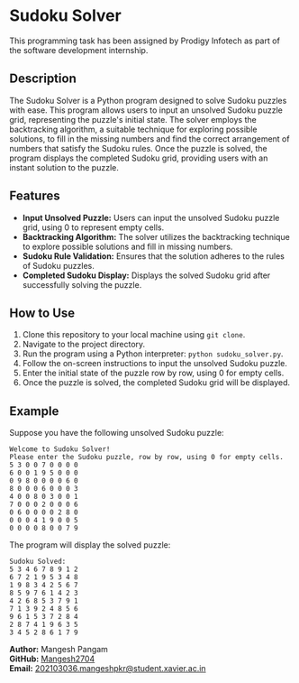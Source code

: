 # Sudoku Solver

This programming task has been assigned by Prodigy Infotech as part of the software development internship.

## Description

The Sudoku Solver is a Python program designed to solve Sudoku puzzles with ease. This program allows users to input an unsolved Sudoku puzzle grid, representing the puzzle's initial state. The solver employs the backtracking algorithm, a suitable technique for exploring possible solutions, to fill in the missing numbers and find the correct arrangement of numbers that satisfy the Sudoku rules. Once the puzzle is solved, the program displays the completed Sudoku grid, providing users with an instant solution to the puzzle.

## Features

- **Input Unsolved Puzzle:** Users can input the unsolved Sudoku puzzle grid, using 0 to represent empty cells.
- **Backtracking Algorithm:** The solver utilizes the backtracking technique to explore possible solutions and fill in missing numbers.
- **Sudoku Rule Validation:** Ensures that the solution adheres to the rules of Sudoku puzzles.
- **Completed Sudoku Display:** Displays the solved Sudoku grid after successfully solving the puzzle.

## How to Use

1. Clone this repository to your local machine using `git clone`.
2. Navigate to the project directory.
3. Run the program using a Python interpreter: `python sudoku_solver.py`.
4. Follow the on-screen instructions to input the unsolved Sudoku puzzle.
5. Enter the initial state of the puzzle row by row, using 0 for empty cells.
6. Once the puzzle is solved, the completed Sudoku grid will be displayed.

## Example

Suppose you have the following unsolved Sudoku puzzle:

```
Welcome to Sudoku Solver!
Please enter the Sudoku puzzle, row by row, using 0 for empty cells.
5 3 0 0 7 0 0 0 0
6 0 0 1 9 5 0 0 0
0 9 8 0 0 0 0 6 0
8 0 0 0 6 0 0 0 3
4 0 0 8 0 3 0 0 1
7 0 0 0 2 0 0 0 6
0 6 0 0 0 0 2 8 0
0 0 0 4 1 9 0 0 5
0 0 0 0 8 0 0 7 9
```

The program will display the solved puzzle:

```
Sudoku Solved:
5 3 4 6 7 8 9 1 2
6 7 2 1 9 5 3 4 8
1 9 8 3 4 2 5 6 7
8 5 9 7 6 1 4 2 3
4 2 6 8 5 3 7 9 1
7 1 3 9 2 4 8 5 6
9 6 1 5 3 7 2 8 4
2 8 7 4 1 9 6 3 5
3 4 5 2 8 6 1 7 9
```

**Author:** Mangesh Pangam  
**GitHub:** [Mangesh2704](https://github.com/Mangesh2704)  
**Email:** 202103036.mangeshpkr@student.xavier.ac.in

